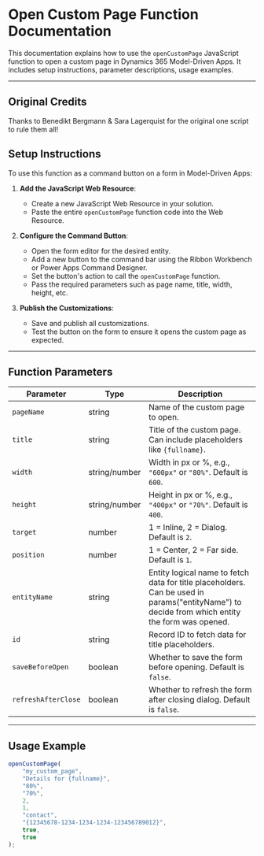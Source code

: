 # Open Custom Page Function Documentation

This documentation explains how to use the `openCustomPage` JavaScript function to open a custom page in Dynamics 365 Model-Driven Apps. It includes setup instructions, parameter descriptions, usage examples.

---

## Original Credits
Thanks to Benedikt Bergmann & Sara Lagerquist for the original one script to rule them all! 

## Setup Instructions

To use this function as a command button on a form in Model-Driven Apps:

1. **Add the JavaScript Web Resource**:
   - Create a new JavaScript Web Resource in your solution.
   - Paste the entire `openCustomPage` function code into the Web Resource.

2. **Configure the Command Button**:
   - Open the form editor for the desired entity.
   - Add a new button to the command bar using the Ribbon Workbench or Power Apps Command Designer.
   - Set the button's action to call the `openCustomPage` function.
   - Pass the required parameters such as page name, title, width, height, etc.

3. **Publish the Customizations**:
   - Save and publish all customizations.
   - Test the button on the form to ensure it opens the custom page as expected.

---

## Function Parameters

| Parameter            | Type           | Description |
|----------------------|----------------|-------------|
| `pageName`           | string         | Name of the custom page to open. |
| `title`              | string         | Title of the custom page. Can include placeholders like `{fullname}`. |
| `width`              | string/number  | Width in px or %, e.g., `"600px"` or `"80%"`. Default is `600`. |
| `height`             | string/number  | Height in px or %, e.g., `"400px"` or `"70%"`. Default is `400`. |
| `target`             | number         | 1 = Inline, 2 = Dialog. Default is `2`. |
| `position`           | number         | 1 = Center, 2 = Far side. Default is `1`. |
| `entityName`         | string         | Entity logical name to fetch data for title placeholders. Can be used in params("entityName") to decide from which entity the form was opened.|
| `id`                 | string         | Record ID to fetch data for title placeholders. |
| `saveBeforeOpen`     | boolean        | Whether to save the form before opening. Default is `false`. |
| `refreshAfterClose`  | boolean        | Whether to refresh the form after closing dialog. Default is `false`. |

---

## Usage Example

```javascript
openCustomPage(
    "my_custom_page",
    "Details for {fullname}",
    "80%",
    "70%",
    2,
    1,
    "contact",
    "{12345678-1234-1234-1234-123456789012}",
    true,
    true
);




